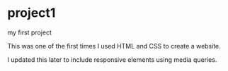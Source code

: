 # project1
 my first project


This was one of the first times I used HTML and CSS to create a website. 

I updated this later to include responsive elements using media queries.